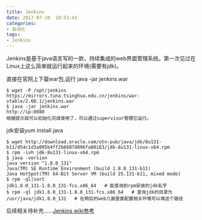 ```yaml
---
title: Jenkins
date: 2017-07-10  19:53:41
categories:
- 自动化
tags:
- Jenkins
---
```


<!-- more -->

Jenkins是基于java语言写的一款，持续集成的web界面管理系统。第一次见过在Linux上这么简单就运行起来的环境(需要有jdk)。

直接在官网上下载war包,运行 java -jar jenkins.war

```shell
$ wget -P /opt/jenkins https://mirrors.tuna.tsinghua.edu.cn/jenkins/war-stable/2.60.1/jenkins.war
$ java -jar jenkins.war
http://ip:8080
根据提示就可以初始化完成使用了，可以通过supervisor管理它运行。
```

jdk安装yum install java

```shell
$ wget http://download.oracle.com/otn-pub/java/jdk/8u131-b11/d54c1d3a095b4ff2b6607d096fa80163/jdk-8u131-linux-x64.rpm
$ rpm -ivh jdk-8u131-linux-x64.rpm
$ java -version
java version "1.8.0_131"
Java(TM) SE Runtime Environment (build 1.8.0_131-b11)
Java HotSpot(TM) 64-Bit Server VM (build 25.131-b11, mixed mode)
$ rpm -ql|sort
jdk1.8.0_131-1.8.0_131-fcs.x86_64   # 能查询到rpm安装的jdk名字
$ rpm -ql jdk1.8.0_131-1.8.0_131-fcs.x86_64   # 查询jdk的目录为
/usr/java/jdk1.8.0_131   # 在稍后的web几面里面配置相关环境可以填这个路径
```

后续相关待补充……[Jenkins wiki参考](https://wiki.jenkins.io/display/JENKINS/Installing+Jenkins+on+Red+Hat+distributions)